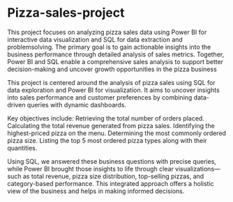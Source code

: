 # Pizza-sales-project

This project focuses on analyzing pizza sales data using Power BI for interactive data visualization and SQL for data extraction and problemsolving. 
The primary goal is to gain actionable insights into the business performance through detailed analysis of sales metrics. Together, Power BI and SQL enable a comprehensive sales analysis to support better decision-making and uncover growth opportunities in the pizza business

This project is centered around the analysis of pizza sales using SQL for data exploration and Power BI for visualization.
It aims to uncover insights into sales performance and customer preferences by combining data-driven queries with dynamic dashboards.

Key objectives include:
Retrieving the total number of orders placed.
Calculating the total revenue generated from pizza sales.
Identifying the highest-priced pizza on the menu.
Determining the most commonly ordered pizza size.
Listing the top 5 most ordered pizza types along with their quantities.
 
Using SQL, we answered these business questions with precise queries, while Power BI brought those insights to life through clear visualizations—such as total revenue, pizza size distribution, top-selling pizzas, and category-based performance. This integrated approach offers a holistic view of the business and helps in making informed decisions.
